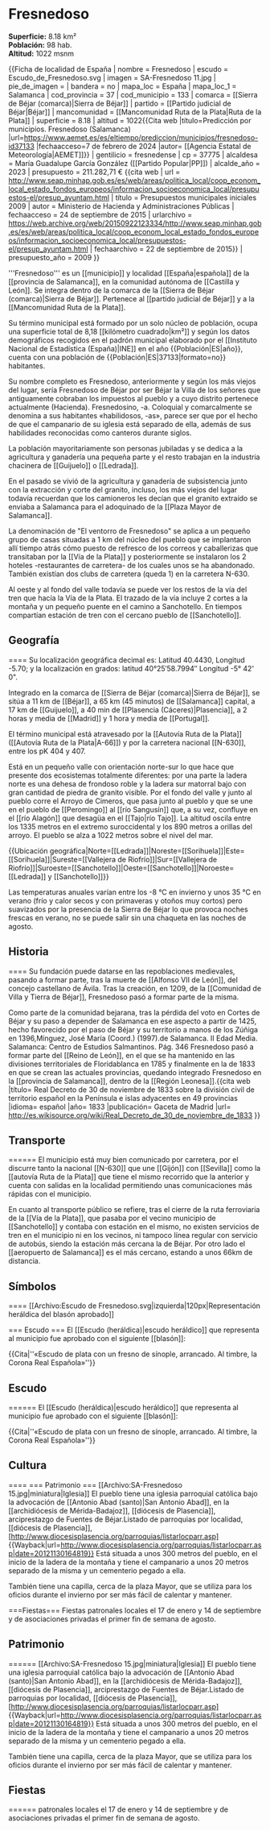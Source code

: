 # Fresnedoso

**Superficie:** 8.18 km²  
**Población:** 98 hab.  
**Altitud:** 1022 msnm  

{{Ficha de localidad de España
| nombre = Fresnedoso
| escudo = Escudo_de_Fresnedoso.svg
| imagen = SA-Fresnedoso 11.jpg
| pie_de_imagen = 
| bandera = no
| mapa_loc = España
| mapa_loc_1 = Salamanca
| cod_provincia = 37
| cod_municipio = 133
| comarca = [[Sierra de Béjar (comarca)|Sierra de Béjar]]
| partido = [[Partido judicial de Béjar|Béjar]]
| mancomunidad = [[Mancomunidad Ruta de la Plata|Ruta de la Plata]]
| superficie = 8.18
| altitud = 1022<ref>{{Cita web |título=Predicción por municipios. Fresnedoso (Salamanca) |url=https://www.aemet.es/es/eltiempo/prediccion/municipios/fresnedoso-id37133 |fechaacceso=7 de febrero de 2024 |autor= [[Agencia Estatal de Meteorología|AEMET]]}}</ref>
| gentilicio = fresnedense
| cp = 37775
| alcaldesa = María Guadalupe García González ([[Partido Popular|PP]])
| alcalde_año = 2023
| presupuesto = 211.282,71 €<ref>
{{cita web | url = http://www.seap.minhap.gob.es/es/web/areas/politica_local/coop_econom_local_estado_fondos_europeos/informacion_socioeconomica_local/presupuestos-el/presup_ayuntam.html | título = Presupuestos municipales iniciales 2009 | autor = Ministerio de Hacienda y Administraciones Públicas | fechaacceso = 24 de septiembre de 2015 | urlarchivo = https://web.archive.org/web/20150922123334/http://www.seap.minhap.gob.es/es/web/areas/politica_local/coop_econom_local_estado_fondos_europeos/informacion_socioeconomica_local/presupuestos-el/presup_ayuntam.html | fechaarchivo = 22 de septiembre de 2015}}</ref>
| presupuesto_año = 2009
}}

'''Fresnedoso''' es un [[municipio]] y localidad [[España|española]] de la [[provincia de Salamanca]], en la comunidad autónoma de [[Castilla y León]]. Se integra dentro de la comarca de la [[Sierra de Béjar (comarca)|Sierra de Béjar]]. Pertenece al [[partido judicial de Béjar]] y a la [[Mancomunidad Ruta de la Plata]].

Su término municipal está formado por un solo núcleo de población, ocupa una superficie total de 8,18&nbsp;[[kilómetro cuadrado|km²]] y según los datos demográficos recogidos en el padrón municipal elaborado por el [[Instituto Nacional de Estadística (España)|INE]] en el año {{Población|ES|año}}, cuenta con una población de {{Población|ES|37133|formato=no}} habitantes.

Su nombre completo es Fresnedoso, anteriormente y según los más viejos del lugar, sería Fresnedoso de Béjar por ser Béjar la Villa de los señores que antiguamente cobraban los impuestos al pueblo y a cuyo distrito pertenece actualmente (Hacienda). Fresnedosino, -a. Coloquial y comarcalmente se denomina a sus habitantes «habilidosos, -as», parece ser que por el hecho de que el campanario de su iglesia está separado de ella, además de sus habilidades reconocidas como canteros durante siglos.

La población mayoritariamente son personas jubiladas y se dedica a la agricultura y ganadería una pequeña parte y el resto trabajan en la industria chacinera de [[Guijuelo]] o [[Ledrada]].

En el pasado se vivió de la agricultura y ganadería de subsistencia junto con la extracción y corte del granito, incluso, los más viejos del lugar todavía recuerdan que los camioneros les decían que el granito extraído se enviaba a Salamanca para el adoquinado de la [[Plaza Mayor de Salamanca]].

La denominación de "El ventorro de Fresnedoso" se aplica a un pequeño grupo de casas situadas a 1 km del núcleo del pueblo que se implantaron allí tiempo atrás cómo puesto de refresco de los correos y caballerizas que transitaban por la [[Vía de la Plata]] y posteriormente se instalaron los 2 hoteles -restaurantes de carretera- de los cuales unos se ha abandonado. También existían dos clubs de carretera (queda 1) en la carretera N-630.

Al oeste y al fondo del valle todavía se puede ver los restos de la vía del tren que hacía la Vía de la Plata. El trazado de la vía incluye 2 cortes a la montaña y un pequeño puente en el camino a Sanchotello. En tiempos compartían estación de tren con el cercano pueblo de [[Sanchotello]].

## Geografía

====
Su localización geográfica decimal es: Latitud 40.4430, Longitud -5.70; y la localización en grados: latitud 40°25′58.7994″ Longitud -5° 42' 0".

Integrado en la comarca de [[Sierra de Béjar (comarca)|Sierra de Béjar]], se sitúa a 11 km de [[Béjar]], a 65 km (45 minutos) de [[Salamanca]] capital, a 17 km de [[Guijuelo]], a 40 min de [[Plasencia (Cáceres)|Plasencia]], a 2 horas y media de [[Madrid]] y 1 hora y media de [[Portugal]].

El término municipal está atravesado por la [[Autovía Ruta de la Plata]] ([[Autovía Ruta de la Plata|A-66]]) y por la carretera nacional [[N-630]], entre los pK 404 y 407. 

Está en un pequeño valle con orientación norte-sur lo que hace que presente dos ecosistemas totalmente diferentes: por una parte la ladera norte es una dehesa de frondoso roble y la ladera sur matorral bajo con gran cantidad de piedra de granito visible. Por el fondo del valle y junto al pueblo corre el Arroyo de Cimeros, que pasa junto al pueblo y que se une en el pueblo de [[Peromingo]] al [[río Sangusín]] que, a su vez, confluye en el [[río Alagón]] que desagüa en el [[Tajo|río Tajo]]. La altitud oscila entre los 1335 metros en el extremo suroccidental y los 890 metros a orillas del arroyo. El pueblo se alza a 1022 metros sobre el nivel del mar. 

{{Ubicación geográfica|Norte=[[Ledrada]]|Noreste=[[Sorihuela]]|Este=[[Sorihuela]]|Sureste=[[Vallejera de Riofrío]]|Sur=[[Vallejera de Riofrío]]|Suroeste=[[Sanchotello]]|Oeste=[[Sanchotello]]|Noroeste=[[Ledrada]] y [[Sanchotello]]}}


Las temperaturas anuales varían entre los -8&nbsp;°C en invierno y unos 35&nbsp;°C en verano (frío y calor secos y con primaveras y otoños muy cortos) pero suavizados por la presencia de la Sierra de Béjar lo que provoca noches frescas en verano, no se puede salir sin una chaqueta en las noches de agosto.

## Historia

====
Su fundación puede datarse en las repoblaciones medievales, pasando a formar parte, tras la muerte de [[Alfonso VII de León]], del concejo castellano de Ávila. Tras la creación, en 1209, de la [[Comunidad de Villa y Tierra de Béjar]], Fresnedoso pasó a formar parte de la misma.

Como parte de la comunidad bejarana, tras la pérdida del voto en Cortes de Béjar y su paso a depender de Salamanca en ese aspecto a partir de 1425, hecho favorecido por el paso de Béjar y su territorio a manos de los Zúñiga en 1396,<ref>Mínguez, José María (Coord.) (1997).de Salamanca. II Edad Media. Salamanca: Centro de Estudios Salmantinos. Pág. 346</ref> Fresnedoso pasó a formar parte del [[Reino de León]], en el que se ha mantenido en las divisiones territoriales de Floridablanca en 1785 y finalmente en la de 1833 en que se crean las actuales provincias, quedando integrado Fresnedoso en la [[provincia de Salamanca]], dentro de la [[Región Leonesa]].<ref>{{cita web |título= Real Decreto de 30 de noviembre de 1833 sobre la división civil de territorio español en la Península e islas adyacentes en 49 provincias |idioma= español |año= 1833 |publicación= Gaceta de Madrid |url= http://es.wikisource.org/wiki/Real_Decreto_de_30_de_noviembre_de_1833 }}</ref>

## Transporte

======
El municipio está muy bien comunicado por carretera, por el discurre tanto la nacional [[N-630]] que une [[Gijón]] con [[Sevilla]] como la [[autovía Ruta de la Plata]] que tiene el mismo recorrido que la anterior y cuenta con salidas en la localidad permitiendo unas comunicaciones más rápidas con el municipio. 

En cuanto al transporte público se refiere, tras el cierre de la ruta ferroviaria de la [[Vía de la Plata]], que pasaba por el vecino municipio de [[Sanchotello]] y contaba con estación en el mismo, no existen servicios de tren en el municipio ni en los vecinos, ni tampoco línea regular con servicio de autobús, siendo la estación más cercana la de Béjar. Por otro lado el [[aeropuerto de Salamanca]] es el más cercano, estando a unos 66km de distancia.

## Símbolos

====
[[Archivo:Escudo de Fresnedoso.svg|izquierda|120px|Representación heráldica del blasón aprobado]]

=== Escudo ===
El [[Escudo (heráldica)|escudo heráldico]] que representa al municipio fue aprobado con el siguiente [[blasón]]:

{{Cita|''«Escudo de plata con un fresno de sínople, arrancado. Al timbre, la Corona Real Española»''}}

## Escudo

======
El [[Escudo (heráldica)|escudo heráldico]] que representa al municipio fue aprobado con el siguiente [[blasón]]:

{{Cita|''«Escudo de plata con un fresno de sínople, arrancado. Al timbre, la Corona Real Española»''}}

## Cultura

====
=== Patrimonio ===
[[Archivo:SA-Fresnedoso 15.jpg|miniatura|Iglesia]]
El pueblo tiene una iglesia parroquial católica bajo la advocación de [[Antonio Abad (santo)|San Antonio Abad]], en la [[archidiócesis de Mérida-Badajoz]], [[diócesis de Plasencia]], arciprestazgo de Fuentes de Béjar.<ref>Listado de parroquias por localidad, [[diócesis de Plasencia]], [http://www.diocesisplasencia.org/parroquias/listarlocparr.asp] {{Wayback|url=http://www.diocesisplasencia.org/parroquias/listarlocparr.asp|date=20121130164819}}</ref> Está situada a unos 300 metros del pueblo, en el inicio de la ladera de la montaña y tiene el campanario a unos 20 metros separado de la misma y un cementerio pegado a ella.

También tiene una capilla, cerca de la plaza Mayor, que se utiliza para los oficios durante el invierno por ser más fácil de calentar y mantener.

===Fiestas===
Fiestas patronales locales el 17 de enero y 14 de septiembre y de asociaciones privadas el primer fin de semana de agosto.

## Patrimonio

======
[[Archivo:SA-Fresnedoso 15.jpg|miniatura|Iglesia]]
El pueblo tiene una iglesia parroquial católica bajo la advocación de [[Antonio Abad (santo)|San Antonio Abad]], en la [[archidiócesis de Mérida-Badajoz]], [[diócesis de Plasencia]], arciprestazgo de Fuentes de Béjar.<ref>Listado de parroquias por localidad, [[diócesis de Plasencia]], [http://www.diocesisplasencia.org/parroquias/listarlocparr.asp] {{Wayback|url=http://www.diocesisplasencia.org/parroquias/listarlocparr.asp|date=20121130164819}}</ref> Está situada a unos 300 metros del pueblo, en el inicio de la ladera de la montaña y tiene el campanario a unos 20 metros separado de la misma y un cementerio pegado a ella.

También tiene una capilla, cerca de la plaza Mayor, que se utiliza para los oficios durante el invierno por ser más fácil de calentar y mantener.

## Fiestas

======
 patronales locales el 17 de enero y 14 de septiembre y de asociaciones privadas el primer fin de semana de agosto.